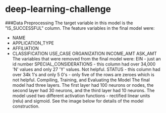# deep-learning-challenge
###Data Preprocessing
The target variable in this model is the "IS_SUCCESSFUL" column.
The feature variables in the final model were:
* NAME
* APPLICATION_TYPE
* AFFILIATION
* CLASSIFICATION
USE_CASE
ORGANIZATION
INCOME_AMT
ASK_AMT
The variables that were removed from the final model were:
EIN - just an id number
SPECIAL_CONSIDERATIONS - this column had over 34,000 'N' values and only 27 'Y' values. Not helpful.
STATUS - this column had over 34k 1's and only 5 0's - only five of the rows are zeroes which is not helpful.
Compiling, Training, and Evaluating the Model
The final model had three layers. The first layer had 100 neurons or nodes, the second layer had 30 neurons, and the third layer had 10 neurons. The model used two different activation functions - rectified linear units (relu) and sigmoid. See the image below for details of the model construction.
